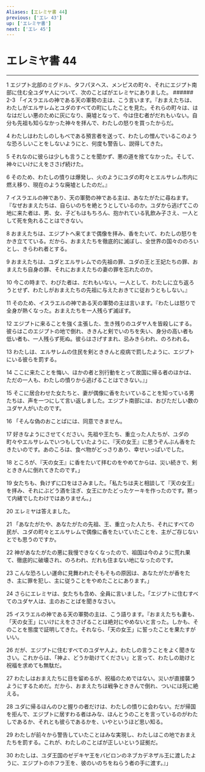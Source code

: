 ```yaml
---
Aliases: [エレミヤ書 44]
previous: ['エレ 43']
up: ['エレミヤ書']
next: ['エレ 45']
---
```

# エレミヤ書 44

***




1 
エジプト北部のミグドル、タフパヌヘス、メンピスの町々、それにエジプト南部に住む全ユダヤ人について、次のことばがエレミヤにありました。 ###### 2-3 「イスラエルの神である天の軍勢の主は、こう言います。『おまえたちは、わたしがエルサレムとユダのすべての町にしたことを見た。それらの町々は、はなはだしい悪のために灰になり、廃墟となって、今は住む者がだれもいない。自分も先祖も知らなかった神々を拝んで、わたしの怒りを買ったからだ。 



4 
わたしはわたしのしもべである預言者を送って、わたしの憎んでいるこのような恐ろしいことをしないようにと、何度も警告し、説得してきた。 



5 
それなのに彼らは少しも言うことを聞かず、悪の道を捨てなかった。そして、神々にいけにえをささげ続けた。 



6 
そのため、わたしの憤りは爆発し、火のようにユダの町々とエルサレム市内に燃え移り、現在のような廃墟としたのだ。』 



7 
イスラエルの神であり、天の軍勢の神である主は、あなたがたに尋ねます。『なぜおまえたちは、自らいのちを絶とうとしているのか。ユダから逃げてこの地に来た者は、男、女、子どもはもちろん、抱かれている乳飲み子さえ、一人として死を免れることはできない。 



8 
おまえたちは、エジプトへ来てまで偶像を拝み、香をたいて、わたしの怒りをかき立てている。だから、おまえたちを徹底的に滅ぼし、全世界の国々ののろいとし、きらわれ者とする。 



9 
おまえたちは、ユダとエルサレムでの先祖の罪、ユダの王と王妃たちの罪、おまえたち自身の罪、それにおまえたちの妻の罪を忘れたのか。 



10 
今この時まで、わびた者は、だれもいない。一人として、わたしに立ち返ろうとせず、わたしがおまえたちの先祖に与えたおきてに従おうともしない。』 



11 
そのため、イスラエルの神である天の軍勢の主は言います。『わたしは怒りで全身が熱くなった。おまえたちを一人残らず滅ぼす。 



12 
エジプトに来ることを強く主張した、生き残りのユダヤ人を皆殺しにする。彼らはこのエジプトの地で倒れ、ききんと剣でいのちを失い、身分の高い者も低い者も、一人残らず死ぬ。彼らはさげすまれ、忌みきらわれ、のろわれる。 



13 
わたしは、エルサレムの住民を剣とききんと疫病で罰したように、エジプトにいる彼らを罰する。 



14 
ここに来たことを悔い、ほかの者と別行動をとって故国に帰る者のほかは、ただの一人も、わたしの憤りから逃げることはできない。』」 



15 
そこに居合わせた女たちと、妻が偶像に香をたいていることを知っている男たちは、声を一つにして言い返しました。エジプト南部には、おびただしい数のユダヤ人がいたのです。 



16 
「そんな偽のおことばには、同意できません。 



17 
好きなようにさせてください。先祖や王たち、重立った人たちが、ユダの町々やエルサレムでいつもしていたように、『天の女王』に思うぞんぶん香をたきたいのです。あのころは、食べ物がどっさりあり、幸せいっぱいでした。 



18 
ところが、『天の女王』に香をたいて拝むのをやめてからは、災い続きで、剣とききんに倒れてきたのです。」 



19 
女たちも、負けずに口をはさみました。「私たちは夫と相談して『天の女王』を拝み、それにぶどう酒を注ぎ、女王にかたどったケーキを作ったのです。黙って内緒でしたわけではありません。」 



20 
エレミヤは答えました。 



21 
「あなたがたや、あなたがたの先祖、王、重立った人たち、それにすべての民が、ユダの町々とエルサレムで偶像に香をたいていたことを、主がご存じないとでも思うのですか。 



22 
神があなたがたの悪に我慢できなくなったので、祖国は今のように荒れ果て、徹底的に破壊され、のろわれ、だれも住まない地になったのです。 



23 
こんな恐ろしい運命に見舞われたそもそもの原因は、あなたがたが香をたき、主に罪を犯し、主に従うことをやめたことにあります。」 



24 
さらにエレミヤは、女たちも含め、全員に言いました。「エジプトに住むすべてのユダヤ人は、主のおことばを聞きなさい。 



25 
イスラエルの神である天の軍勢の主は、こう語ります。『おまえたちも妻も、「天の女王」にいけにえをささげることは絶対にやめないと言った。しかも、そのことを態度で証明してきた。それなら、「天の女王」に誓ったことを果たすがいい。 



26 
だが、エジプトに住むすべてのユダヤ人よ。わたしの言うことをよく聞きなさい。これからは、「神よ、どうか助けてください」と言って、わたしの助けと祝福を求めても無駄だ。 



27 
わたしはおまえたちに目を留めるが、祝福のためではない。災いが直接襲うようにするためだ。だから、おまえたちは戦争とききんで倒れ、ついには死に絶える。 



28 
ユダに帰るほんのひと握りの者だけは、わたしの憤りに会わない。だが帰国を拒んで、エジプトに居すわる者はみな、ほんとうのことを言っているのがわたしであるか、それとも彼らであるかを、いやというほど思い知る。 



29 
わたしが前々から警告していたことはみな実現し、わたしはこの地でおまえたちを罰する。これが、わたしのことばが正しいという証拠だ。 



30 
わたしは、ユダ王国のゼデキヤ王をバビロンのネブカデネザル王に渡したように、エジプトのホフラ王を、彼のいのちをねらう者の手に渡す。』」
